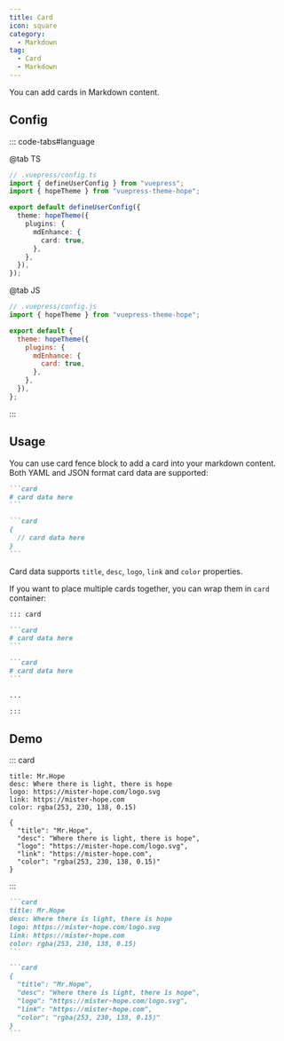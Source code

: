 ```yaml
---
title: Card
icon: square
category:
  - Markdown
tag:
  - Card
  - Markdown
---
```


You can add cards in Markdown content.

<!-- more -->

## Config

::: code-tabs#language

@tab TS

```ts {8-10}
// .vuepress/config.ts
import { defineUserConfig } from "vuepress";
import { hopeTheme } from "vuepress-theme-hope";

export default defineUserConfig({
  theme: hopeTheme({
    plugins: {
      mdEnhance: {
        card: true,
      },
    },
  }),
});
```

@tab JS

```js {7-9}
// .vuepress/config.js
import { hopeTheme } from "vuepress-theme-hope";

export default {
  theme: hopeTheme({
    plugins: {
      mdEnhance: {
        card: true,
      },
    },
  }),
};
```

:::

## Usage

You can use card fence block to add a card into your markdown content. Both YAML and JSON format card data are supported:

````md
```card
# card data here
```

```card
{
  // card data here
}
```
````

Card data supports `title`, `desc`, `logo`, `link` and `color` properties.

If you want to place multiple cards together, you can wrap them in `card` container:

````md
::: card

```card
# card data here
```

```card
# card data here
```

...

:::
````

## Demo

::: card

```card
title: Mr.Hope
desc: Where there is light, there is hope
logo: https://mister-hope.com/logo.svg
link: https://mister-hope.com
color: rgba(253, 230, 138, 0.15)
```

```card
{
  "title": "Mr.Hope",
  "desc": "Where there is light, there is hope",
  "logo": "https://mister-hope.com/logo.svg",
  "link": "https://mister-hope.com",
  "color": "rgba(253, 230, 138, 0.15)"
}
```

:::

````md
```card
title: Mr.Hope
desc: Where there is light, there is hope
logo: https://mister-hope.com/logo.svg
link: https://mister-hope.com
color: rgba(253, 230, 138, 0.15)
```

```card
{
  "title": "Mr.Hope",
  "desc": "Where there is light, there is hope",
  "logo": "https://mister-hope.com/logo.svg",
  "link": "https://mister-hope.com",
  "color": "rgba(253, 230, 138, 0.15)"
}
```
````
